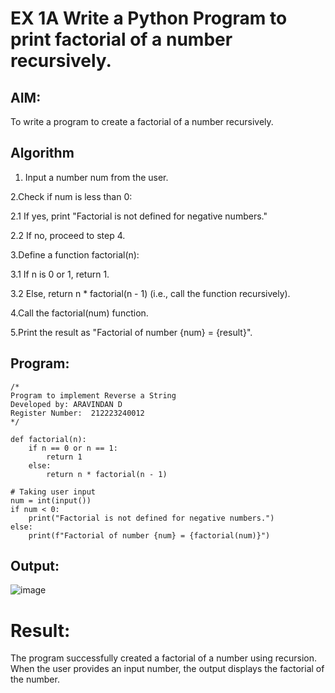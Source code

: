 
# EX 1A Write a Python Program to print factorial of a number recursively.


## AIM:
To write a program to create a factorial of a number recursively.

## Algorithm
1. Input a number num from the user.

2.Check if num is less than 0:

 2.1 If yes, print "Factorial is not defined for negative numbers."

 2.2 If no, proceed to step 4.

3.Define a function factorial(n):

 3.1 If n is 0 or 1, return 1.

 3.2 Else, return n * factorial(n - 1) (i.e., call the function recursively).

4.Call the factorial(num) function.

5.Print the result as "Factorial of number {num} = {result}".
   

## Program:
```
/*
Program to implement Reverse a String
Developed by: ARAVINDAN D
Register Number:  212223240012
*/
```

```
def factorial(n):
    if n == 0 or n == 1:
        return 1
    else:
        return n * factorial(n - 1)

# Taking user input
num = int(input())
if num < 0:
    print("Factorial is not defined for negative numbers.")
else:
    print(f"Factorial of number {num} = {factorial(num)}")
```

## Output:

![image](https://github.com/user-attachments/assets/51885238-0763-4a05-94c7-af8ecde129fd)

# Result:
The program successfully created a factorial of a number using recursion. When the user provides an input number, the output displays the factorial of the number.
